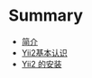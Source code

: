 # Summary

* [简介](README.md)
* [Yii2基本认识](yii2ji-ben-ren-shi.md)
* [Yii2 的安装](yii2-de-an-zhuang.md)

